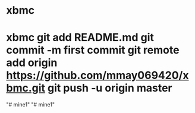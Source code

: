 # xbmc
# xbmc git add README.md git commit -m first commit git remote add origin https://github.com/mmay069420/xbmc.git git push -u origin master
"# mine1" 
"# mine1" 
